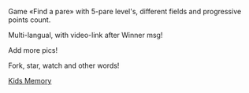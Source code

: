 Game «Find a pare» with 5-pare level's, different fields and progressive points count.

Multi-langual, with video-link after Winner msg!

Add more pics!

Fork, star, watch and other words!

[Kids Memory](http://factum.me/game/kidsmemory/ "Kids Memory")

